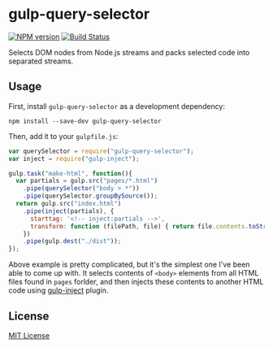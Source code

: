 # gulp-query-selector
[![NPM version][npm-image]][npm-url]
[![Build Status][travis-image]][travis-url]

Selects DOM nodes from Node.js streams and packs selected code into separated streams.

## Usage

First, install `gulp-query-selector` as a development dependency:

```shell
npm install --save-dev gulp-query-selector
```

Then, add it to your `gulpfile.js`:

```javascript
var querySelector = require("gulp-query-selector");
var inject = require("gulp-inject");

gulp.task("make-html", function(){
  var partials = gulp.src("pages/*.html")
    .pipe(querySelector("body > *"))
    .pipe(querySelector.groupBySource());
  return gulp.src("index.html")
    .pipe(inject(partials), {
      starttag: '<!-- inject:partials -->',
      transform: function (filePath, file) { return file.contents.toString('utf8'); }
    })
    .pipe(gulp.dest("./dist"));
});
```
Above example is pretty complicated, but it's the simplest one I've been able to come up with. It
selects contents of `<body>` elements from all HTML files found in `pages` forlder, and then injects
these contents to another HTML code using [gulp-inject](https://github.com/klei/gulp-inject) plugin.

## License

[MIT License](http://en.wikipedia.org/wiki/MIT_License)

[npm-url]: https://npmjs.org/package/gulp-query-selector
[npm-image]: https://badge.fury.io/js/gulp-query-selector

[travis-url]: http://travis-ci.org/webfront-toolkit/gulp-query-selector
[travis-image]: https://secure.travis-ci.org/webfront-toolkit/gulp-query-selector.png?branch=master

